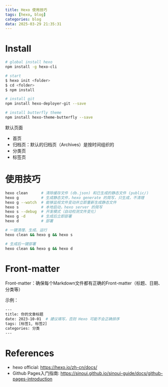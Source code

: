 ```yaml
---
title: Hexo 使用技巧
tags: [hexo, blog]
categories: blog
data: 2025-03-29 21:35:31
---
```



# Install

```bash
# global install hexo 
npm install -g hexo-cli

# start 
$ hexo init <folder>
$ cd <folder>
$ npm install

# install git
npm install hexo-deployer-git --save

# install butterfly theme
npm install hexo-theme-butterfly --save
```



默认页面
- 首页
- 归档页：默认的归档页（Archives）是按时间组织的
- 分类页
- 标签页


# 使用技巧

```bash
hexo clean      # 清除缓存文件 (db.json) 和已生成的静态文件 (public/)
hexo g          # 生成静态文件，hexo generate 的简写，只生成，不清理
hexo g --watch  # 能够监视文件变动并立即重新生成静态文件
hexo s          # 本地启动，hexo server 的简写
hexo s --debug  # 开发模式（自动检测文件变化）
hexo g -d       # 生成后立即部署
hexo d          # 部署

# 一键清理、生成、运行
hexo clean && hexo g && hexo s

# 生成后一键部署
hexo clean && hexo g && hexo d
```

# Front-matter

Front-matter：确保每个Markdown文件都有正确的Front-matter（标题、日期、分类等）

示例：
```bash
---
title: 你的文章标题
date: 2023-10-01  # 建议填写，否则 Hexo 可能不会正确排序
tags: [标签1, 标签2]
categories: 分类
---
```

# References

- hexo official: https://hexo.io/zh-cn/docs/
- Github Pages入门指南: https://sinoui.github.io/sinoui-guide/docs/github-pages-introduction